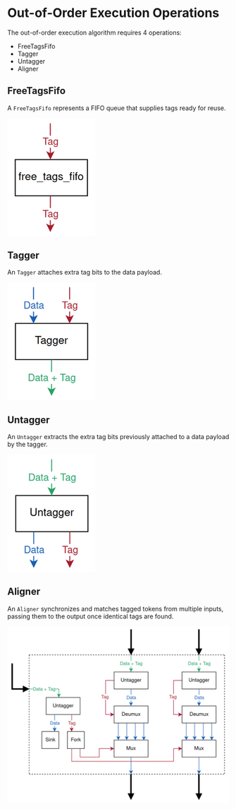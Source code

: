 # Out-of-Order Execution Operations
The out-of-order execution algorithm requires 4 operations:

- FreeTagsFifo
- Tagger
- Untagger
- Aligner

## FreeTagsFifo
A `FreeTagsFifo` represents a FIFO queue that supplies tags ready for reuse.

<img alt="FreeTagsFifo diagram" src="./Figures/FreeTagsFifo.png" width="200" />

## Tagger
An `Tagger` attaches extra tag bits to the data payload.

<img alt="Tagger diagram" src="./Figures/Tagger.png" width="200" />

## Untagger
An `Untagger` extracts the extra tag bits previously attached to a data payload by the tagger.

<img alt="Untagger diagram" src="./Figures/Untagger.png" width="200" />

## Aligner
An `Aligner` synchronizes and matches tagged tokens from multiple inputs, passing them to the output once identical tags are found.

<img alt="Aligner diagram" src="./Figures/Aligner.png" width="600" />